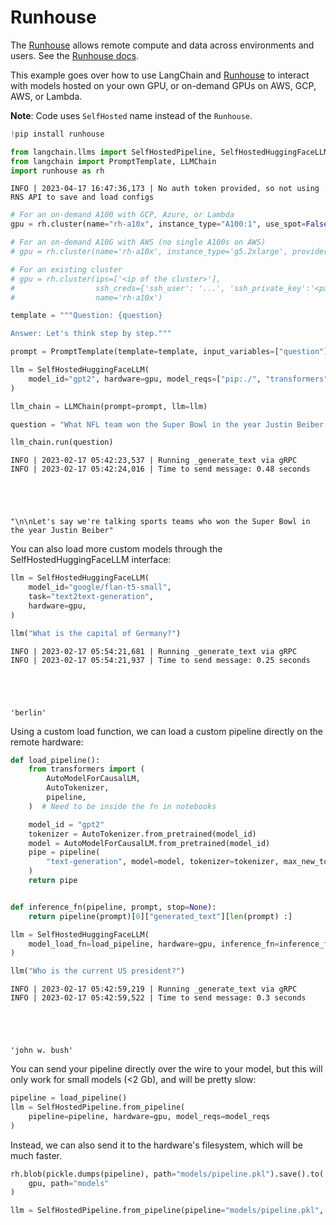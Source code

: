 # Runhouse

The [Runhouse](https://github.com/run-house/runhouse) allows remote compute and data across environments and users. See the [Runhouse docs](https://runhouse-docs.readthedocs-hosted.com/en/latest/).

This example goes over how to use LangChain and [Runhouse](https://github.com/run-house/runhouse) to interact with models hosted on your own GPU, or on-demand GPUs on AWS, GCP, AWS, or Lambda.

**Note**: Code uses `SelfHosted` name instead of the `Runhouse`.


```python
!pip install runhouse
```


```python
from langchain.llms import SelfHostedPipeline, SelfHostedHuggingFaceLLM
from langchain import PromptTemplate, LLMChain
import runhouse as rh
```

    INFO | 2023-04-17 16:47:36,173 | No auth token provided, so not using RNS API to save and load configs
    


```python
# For an on-demand A100 with GCP, Azure, or Lambda
gpu = rh.cluster(name="rh-a10x", instance_type="A100:1", use_spot=False)

# For an on-demand A10G with AWS (no single A100s on AWS)
# gpu = rh.cluster(name='rh-a10x', instance_type='g5.2xlarge', provider='aws')

# For an existing cluster
# gpu = rh.cluster(ips=['<ip of the cluster>'],
#                  ssh_creds={'ssh_user': '...', 'ssh_private_key':'<path_to_key>'},
#                  name='rh-a10x')
```


```python
template = """Question: {question}

Answer: Let's think step by step."""

prompt = PromptTemplate(template=template, input_variables=["question"])
```


```python
llm = SelfHostedHuggingFaceLLM(
    model_id="gpt2", hardware=gpu, model_reqs=["pip:./", "transformers", "torch"]
)
```


```python
llm_chain = LLMChain(prompt=prompt, llm=llm)
```


```python
question = "What NFL team won the Super Bowl in the year Justin Beiber was born?"

llm_chain.run(question)
```

    INFO | 2023-02-17 05:42:23,537 | Running _generate_text via gRPC
    INFO | 2023-02-17 05:42:24,016 | Time to send message: 0.48 seconds
    




    "\n\nLet's say we're talking sports teams who won the Super Bowl in the year Justin Beiber"



You can also load more custom models through the SelfHostedHuggingFaceLLM interface:


```python
llm = SelfHostedHuggingFaceLLM(
    model_id="google/flan-t5-small",
    task="text2text-generation",
    hardware=gpu,
)
```


```python
llm("What is the capital of Germany?")
```

    INFO | 2023-02-17 05:54:21,681 | Running _generate_text via gRPC
    INFO | 2023-02-17 05:54:21,937 | Time to send message: 0.25 seconds
    




    'berlin'



Using a custom load function, we can load a custom pipeline directly on the remote hardware:


```python
def load_pipeline():
    from transformers import (
        AutoModelForCausalLM,
        AutoTokenizer,
        pipeline,
    )  # Need to be inside the fn in notebooks

    model_id = "gpt2"
    tokenizer = AutoTokenizer.from_pretrained(model_id)
    model = AutoModelForCausalLM.from_pretrained(model_id)
    pipe = pipeline(
        "text-generation", model=model, tokenizer=tokenizer, max_new_tokens=10
    )
    return pipe


def inference_fn(pipeline, prompt, stop=None):
    return pipeline(prompt)[0]["generated_text"][len(prompt) :]
```


```python
llm = SelfHostedHuggingFaceLLM(
    model_load_fn=load_pipeline, hardware=gpu, inference_fn=inference_fn
)
```


```python
llm("Who is the current US president?")
```

    INFO | 2023-02-17 05:42:59,219 | Running _generate_text via gRPC
    INFO | 2023-02-17 05:42:59,522 | Time to send message: 0.3 seconds
    




    'john w. bush'



You can send your pipeline directly over the wire to your model, but this will only work for small models (<2 Gb), and will be pretty slow:


```python
pipeline = load_pipeline()
llm = SelfHostedPipeline.from_pipeline(
    pipeline=pipeline, hardware=gpu, model_reqs=model_reqs
)
```

Instead, we can also send it to the hardware's filesystem, which will be much faster.


```python
rh.blob(pickle.dumps(pipeline), path="models/pipeline.pkl").save().to(
    gpu, path="models"
)

llm = SelfHostedPipeline.from_pipeline(pipeline="models/pipeline.pkl", hardware=gpu)
```

